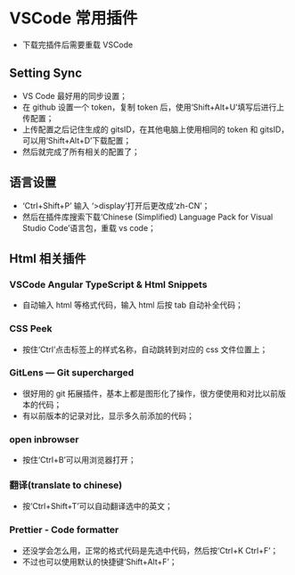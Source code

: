 # VSCode 常用插件

- 下载完插件后需要重载 VSCode

## Setting Sync

- VS Code 最好用的同步设置；
- 在 github 设置一个 token，复制 token 后，使用‘Shift+Alt+U’填写后进行上传配置；
- 上传配置之后记住生成的 gitsID，在其他电脑上使用相同的 token 和 gitsID，可以用‘Shift+Alt+D’下载配置；
- 然后就完成了所有相关的配置了；

## 语言设置

- ‘Ctrl+Shift+P’ 输入 ‘>display’打开后更改成‘zh-CN’；
- 然后在插件库搜索下载‘Chinese (Simplified) Language Pack for Visual Studio Code’语言包，重载 vs code；

## Html 相关插件

### VSCode Angular TypeScript & Html Snippets

- 自动输入 html 等格式代码，输入 html 后按 tab 自动补全代码；

### CSS Peek

- 按住‘Ctrl’点击标签上的样式名称，自动跳转到对应的 css 文件位置上；

### GitLens — Git supercharged

- 很好用的 git 拓展插件，基本上都是图形化了操作，很方便使用和对比以前版本的代码；
- 有以前版本的记录对比，显示多久前添加的代码；

### open inbrowser

- 按住‘Ctrl+B’可以用浏览器打开；

### 翻译(translate to chinese)

- 按‘Ctrl+Shift+T’可以自动翻译选中的英文；

### Prettier - Code formatter

- 还没学会怎么用，正常的格式代码是先选中代码，然后按‘Ctrl+K Ctrl+F’；
- 不过也可以使用默认的快捷键‘Shift+Alt+F’；
